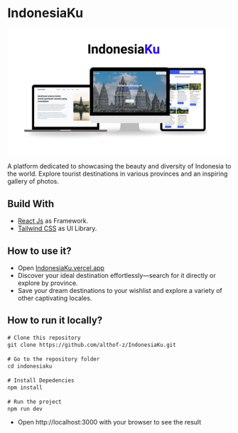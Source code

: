 # IndonesiaKu

![IndonesiaKu](https://github.com/althof-z/IndonesiaKu/blob/main/public/img/indonesiaku.png)

A platform dedicated to showcasing the beauty and diversity of Indonesia to the world. Explore tourist destinations in various provinces and an inspiring gallery of photos.

## Build With

- [React Js](https://nextjs.org/) as Framework.
- [Tailwind CSS](https://tailwindcss.com/) as UI Library.

## How to use it?

- Open [IndonesiaKu.vercel.app](https://IndonesiaKu.vercel.app/)
- Discover your ideal destination effortlessly—search for it directly or explore by province.
- Save your dream destinations to your wishlist and explore a variety of other captivating locales.


## How to run it locally?
```
# Clone this repository
git clone https://github.com/althof-z/IndonesiaKu.git

# Go to the repository folder
cd indonesiaku

# Install Depedencies
npm install

# Run the project
npm run dev
```

* Open http://localhost:3000 with your browser to see the result